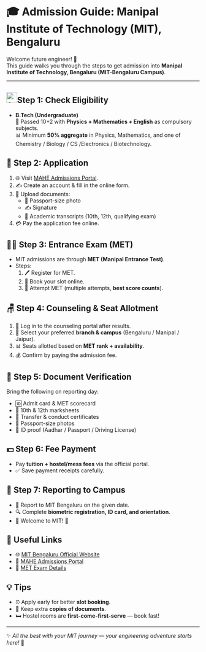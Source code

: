 # 🎓 Admission Guide: Manipal Institute of Technology (MIT), Bengaluru

Welcome future engineer! 🚀  
This guide walks you through the steps to get admission into **Manipal Institute of Technology, Bengaluru (MIT-Bengaluru Campus)**.  

---

## <img src="https://github.com/user-attachments/assets/7f1507d3-8f87-4206-a725-19f933fde42d" alt="check" width="28"/>Step 1: Check Eligibility
- **B.Tech (Undergraduate)**  
  📘 Passed 10+2 with **Physics + Mathematics + English** as compulsory subjects.  
  📊 Minimum **50% aggregate** in Physics, Mathematics, and one of Chemistry / Biology / CS /Electronics / Biotechnology.  


## 📝 Step 2: Application
1. 🌐 Visit [MAHE Admissions Portal](https://manipal.edu).  
2. ✍️ Create an account & fill in the online form.  
3. 📂 Upload documents:  
   - 📸 Passport-size photo  
   - ✍️ Signature  
   - 📜 Academic transcripts (10th, 12th, qualifying exam)  
4. 💳 Pay the application fee online.  


## 🧑‍💻 Step 3: Entrance Exam (MET)
- MIT admissions are through **MET (Manipal Entrance Test)**.  
- Steps:  
  1. 🖊️ Register for MET.  
  2. 📅 Book your slot online.  
  3. 🎯 Attempt MET (multiple attempts, **best score counts**).  


## 🪑 Step 4: Counseling & Seat Allotment
1. 🔑 Log in to the counseling portal after results.  
2. 🏫 Select your preferred **branch & campus** (Bengaluru / Manipal / Jaipur).  
3. 📊 Seats allotted based on **MET rank + availability**.  
4. 💰 Confirm by paying the admission fee.  


## 📑 Step 5: Document Verification
Bring the following on reporting day:  
- 🆔 Admit card & MET scorecard  
- 🏫 10th & 12th marksheets  
- 📜 Transfer & conduct certificates  
- 📸 Passport-size photos  
- 🪪 ID proof (Aadhar / Passport / Driving License)  


## 💵 Step 6: Fee Payment
- Pay **tuition + hostel/mess fees** via the official portal.  
- ✅ Save payment receipts carefully.  



## 🏫 Step 7: Reporting to Campus
- 🎉 Report to MIT Bengaluru on the given date.  
- 🔍 Complete **biometric registration, ID card, and orientation**.  
- 🎊 Welcome to MIT! 🚀  


## 🔗 Useful Links
- 🌐 [MIT Bengaluru Official Website](https://manipal.edu/mit-bangalore.html)  
- 📝 [MAHE Admissions Portal](https://manipal.edu/mu/admission.html)  
- 🧾 [MET Exam Details](https://manipal.edu/mu/admission/exam-details.html)  



## 💡 Tips
- ⏰ Apply early for better **slot booking**.  
- 📂 Keep extra **copies of documents**.  
- 🛏️ Hostel rooms are **first-come-first-serve** — book fast!  

---

✨ *All the best with your MIT journey — your engineering adventure starts here!* 🚀
